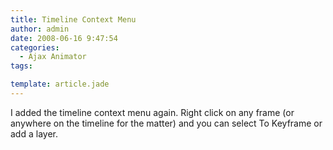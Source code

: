```yaml
---
title: Timeline Context Menu
author: admin
date: 2008-06-16 9:47:54
categories:
  - Ajax Animator
tags: 

template: article.jade
---
```


I added the timeline context menu again. Right click on any frame (or anywhere on the timeline for the matter) and you can select To Keyframe or add a layer.
